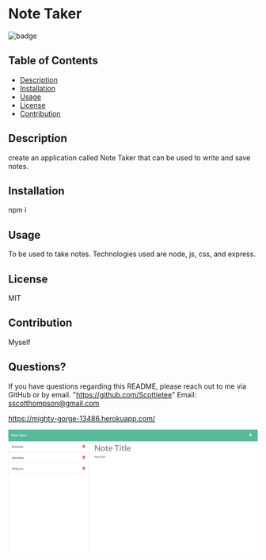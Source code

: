 # Note Taker

![badge](https://img.shields.io/badge/license-MIT-brightgreen)

## Table of Contents
- [Description](#description)
- [Installation](#installation)
- [Usage](#usage)
- [License](#license)
- [Contribution](#contribution)

## Description
create an application called Note Taker that can be used to write and save notes.

## Installation
npm i

## Usage
To be used to take notes. Technologies used are node, js, css, and express.

## License
MIT

## Contribution
Myself

## Questions?
If you have questions regarding this README, please reach out to me via GitHub or by email.
"https://github.com/Scottietee"
Email: sscotthompson@gmail.com

https://mighty-gorge-13486.herokuapp.com/

![Screenshot](./public/assets/notetaker.png)
